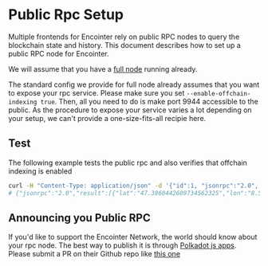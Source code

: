 # Public Rpc Setup

Multiple frontends for Encointer rely on public RPC nodes to query the blockchain state and history. This document describes how to set up a public RPC node for Encointer.

We will assume that you have a [full node](./infrastructure-full-node-setup.md) running already.

The standard config we provide for full node already assumes that you want to expose your rpc service. Please make sure you set `--enable-offchain-indexing true`. Then, all you need to do is make port 9944 accessible to the public. As the procedure to expose your service varies a lot depending on your setup, we can't provide a one-size-fits-all recipie here.

## Test

The following example tests the public rpc and also verifies that offchain indexing is enabled

```bash
curl -H "Content-Type: application/json" -d '{"id":1, "jsonrpc":"2.0", "method": "encointer_getLocations", "params": [{ "geohash": "0x7530716A39", "digest": "0x77f79df7" }] }' https://kusama.api.encointer.org
# {"jsonrpc":"2.0","result":[{"lat":"47.3860442609734562325","lon":"8.5167555883526802063"},{"lat":"47.3863389067466229676","lon":"8.5233766213059425354"},{"lat":"47.3869987892637922755","lon":"8.51989746093749822364"},{"lat":"47.3885922795468204072","lon":"8.51957626640796661377"},{"lat":"47.3891715535333091225","lon":"8.5129961371421813965"},{"lat":"47.3895923857361651699","lon":"8.5164836794137954712"},{"lat":"47.3896700146103739826","lon":"8.52360427379608154297"},{"lat":"47.39043449402448260344","lon":"8.51080611348152160645"},{"lat":"47.3922230783101596785","lon":"8.51907670497894109474"},{"lat":"47.39408059955918872674","lon":"8.5130444169044494629"},{"lat":"47.38784547884539222196","lon":"8.52683097124099731445"}],"id":1}

```

## Announcing you Public RPC

If you'd like to support the Encointer Network, the world should know about your rpc node. The best way to publish it is through [Polkadot js apps](https://polkadot.js.org/apps/?rpc=wss%3A%2F%2Fkusama.api.encointer.org#/chainstate). Please submit a PR on their Github repo like [this one](https://github.com/polkadot-js/apps/pull/10451)
